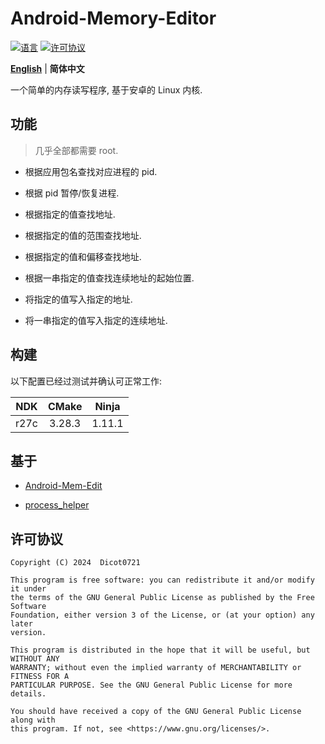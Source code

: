 # Android-Memory-Editor

[![语言](https://img.shields.io/github/languages/top/Dicot0721/Android-Memory-Editor)]()
[![许可协议](https://img.shields.io/github/license/Dicot0721/Android-Memory-Editor)
](https://www.gnu.org/licenses/gpl-3.0.html)

**[English](./README.md)** | **简体中文**

一个简单的内存读写程序, 基于安卓的 Linux 内核.


## 功能

> 几乎全部都需要 root.

- 根据应用包名查找对应进程的 pid.

- 根据 pid 暂停/恢复进程.

- 根据指定的值查找地址.

- 根据指定的值的范围查找地址.

- 根据指定的值和偏移查找地址.

- 根据一串指定的值查找连续地址的起始位置.

- 将指定的值写入指定的地址.

- 将一串指定的值写入指定的连续地址.


## 构建

以下配置已经过测试并确认可正常工作:

| NDK |CMake |Ninja |
|:---:|:----:|:----:|
|r27c |3.28.3|1.11.1|


## 基于

- [Android-Mem-Edit](https://github.com/mrcang09/Android-Mem-Edit)

- [process_helper](https://gitee.com/liudegui/process_helper)


## 许可协议

```
Copyright (C) 2024  Dicot0721

This program is free software: you can redistribute it and/or modify it under
the terms of the GNU General Public License as published by the Free Software
Foundation, either version 3 of the License, or (at your option) any later
version.

This program is distributed in the hope that it will be useful, but WITHOUT ANY
WARRANTY; without even the implied warranty of MERCHANTABILITY or FITNESS FOR A
PARTICULAR PURPOSE. See the GNU General Public License for more details.

You should have received a copy of the GNU General Public License along with
this program. If not, see <https://www.gnu.org/licenses/>.
```

